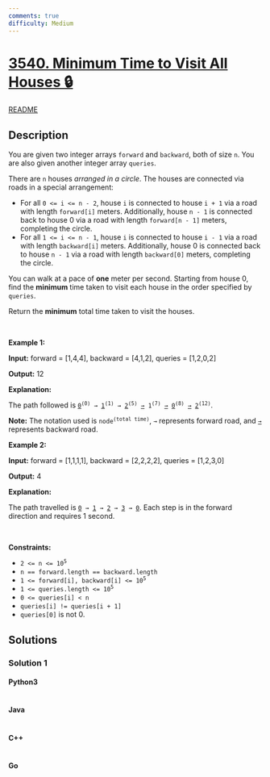 ```yaml
---
comments: true
difficulty: Medium
---
```


<!-- problem:start -->

# [3540. Minimum Time to Visit All Houses 🔒](https://leetcode.com/problems/minimum-time-to-visit-all-houses)

[README](/solution/3500-3599/3540.Minimum%20Time%20to%20Visit%20All%20Houses/README.md)

## Description

<!-- description:start -->

<p>You are given two integer arrays <code>forward</code> and <code>backward</code>, both of size <code>n</code>. You are also given another integer array <code>queries</code>.</p>

<p>There are <code>n</code> houses <em>arranged in a circle</em>. The houses are connected via roads in a special arrangement:</p>

<ul>
	<li>For all <code>0 &lt;= i &lt;= n - 2</code>, house <code>i</code> is connected to house <code>i + 1</code> via a road with length <code>forward[i]</code> meters. Additionally, house <code>n - 1</code> is connected back to house 0 via a road with length <code>forward[n - 1]</code> meters, completing the circle.</li>
	<li>For all <code>1 &lt;= i &lt;= n - 1</code>, house <code>i</code> is connected to house <code>i - 1</code> via a road with length <code>backward[i]</code> meters. Additionally, house 0 is connected back to house <code>n - 1</code> via a road with length <code>backward[0]</code> meters, completing the circle.</li>
</ul>

<p>You can walk at a pace of <strong>one</strong> meter per second. Starting from house 0, find the <strong>minimum</strong> time taken to visit each house in the order specified by <code>queries</code>.</p>

<p>Return the <strong>minimum</strong> total time taken to visit the houses.</p>

<p>&nbsp;</p>
<p><strong class="example">Example 1:</strong></p>

<div class="example-block">
<p><strong>Input:</strong> <span class="example-io">forward = [1,4,4], backward = [4,1,2], queries = [1,2,0,2]</span></p>

<p><strong>Output:</strong> 12</p>

<p><strong>Explanation:</strong></p>

<p>The path followed is <code><u>0</u><sup>(0)</sup> &rarr; <u>1</u><sup>(1)</sup> &rarr;​​​​​​​ <u>2</u><sup>(5)</sup> <u>&rarr;</u> 1<sup>(7)</sup> <u>&rarr;</u>​​​​​​​ <u>0</u><sup>(8)</sup> <u>&rarr;</u> <u>2</u><sup>(12)</sup></code>.</p>

<p><strong>Note:</strong> The notation used is <code>node<sup>(total time)</sup></code>, <code>&rarr;</code> represents forward road, and <code><u>&rarr;</u></code> represents backward road.</p>
</div>

<p><strong class="example">Example 2:</strong></p>

<div class="example-block">
<p><strong>Input:</strong> <span class="example-io">forward = [1,1,1,1], backward = [2,2,2,2], queries = [1,2,3,0]</span></p>

<p><strong>Output:</strong> <span class="example-io">4</span></p>

<p><strong>Explanation:</strong></p>

<p>The path travelled is <code><u>0</u> &rarr;​​​​​​​ <u>1</u> &rarr;​​​​​​​ <u>2</u> &rarr;​​​​​​​ <u>3</u> &rarr; <u>0</u></code>. Each step is in the forward direction and requires 1 second.</p>
</div>

<p>&nbsp;</p>
<p><strong>Constraints:</strong></p>

<ul>
	<li><code>2 &lt;= n &lt;= 10<sup>5</sup></code></li>
	<li><code>n == forward.length == backward.length</code></li>
	<li><code>1 &lt;= forward[i], backward[i] &lt;= 10<sup>5</sup></code></li>
	<li><code>1 &lt;= queries.length &lt;= 10<sup>5</sup></code></li>
	<li><code>0 &lt;= queries[i] &lt; n</code></li>
	<li><code>queries[i] != queries[i + 1]</code></li>
	<li><code>queries[0]</code> is not 0.</li>
</ul>

<!-- description:end -->

## Solutions

<!-- solution:start -->

### Solution 1

<!-- tabs:start -->

#### Python3

```python

```

#### Java

```java

```

#### C++

```cpp

```

#### Go

```go

```

<!-- tabs:end -->

<!-- solution:end -->

<!-- problem:end -->
